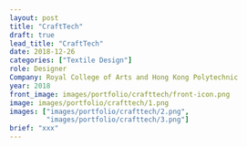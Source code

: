 ```yaml
---
layout: post
title: "CraftTech"
draft: true
lead_title: "CraftTech"
date: 2018-12-26
categories: ["Textile Design"]
role: Designer
Company: Royal College of Arts and Hong Kong Polytechnic
year: 2018
front_image: images/portfolio/crafttech/front-icon.png
image: images/portfolio/crafttech/1.png
images: ["images/portfolio/crafttech/2.png",
         "images/portfolio/crafttech/3.png"]
brief: "xxx"
---
```

